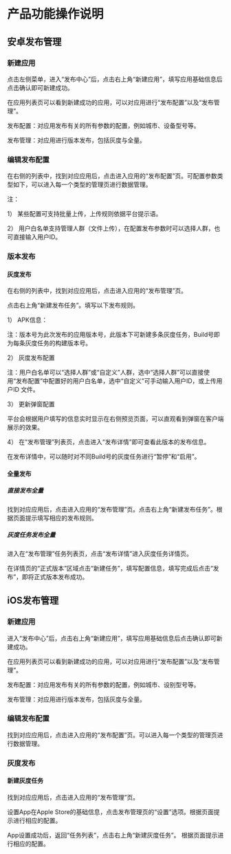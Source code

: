 # 产品功能操作说明

## 安卓发布管理

### 新建应用

点击左侧菜单，进入“发布中心”后，点击右上角“新建应用”，填写应用基础信息后点击确认即可新建成功。

在应用列表页可以看到新建成功的应用，可以对应用进行“发布配置”以及“发布管理”。

发布配置：对应用发布有关的所有参数的配置，例如城市、设备型号等。

发布管理：对应用进行版本发布，包括灰度与全量。

### 编辑发布配置

在右侧的列表中，找到对应应用后，点击进入应用的“发布配置”页。可配置参数类型如下，可以进入每一个类型的管理页进行数据管理。

注：

1）  某些配置可支持批量上传，上传规则依据平台提示语。

2）  用户白名单支持管理人群（文件上传），在配置发布参数时可以选择人群，也可直接输入用户ID。

### 版本发布

#### 灰度发布

在右侧的列表中，找到对应应用后，点击进入应用的“发布管理”页。

点击右上角“新建发布任务”。填写以下发布规则。

1） APK信息：

注：版本号为此次发布的应用版本号，此版本下可新建多条灰度任务，Build号即为每条灰度任务的构建版本号。

2） 灰度发布配置

注：用户白名单可以“选择人群”或“自定义”人群，选中“选择人群”可以直接使用“发布配置”中配置好的用户白名单，选中“自定义”可手动输入用户ID，或上传用户ID 文件。

3） 更新弹窗配置

平台会根据用户填写的信息实时显示在右侧预览页面，可以直观看到弹窗在客户端展示的效果。

4） 在“发布管理”列表页，点击进入“发布详情”即可查看此版本的发布信息。

在发布详情中，可以随时对不同Build号的灰度任务进行“暂停”和“启用”。

#### 全量发布

##### 直接发布全量

找到对应应用后，点击进入应用的“发布管理”页。点击右上角“新建发布任务”。根据页面提示填写相应的发布规则。

##### 灰度任务发布全量

进入在“发布管理”任务列表页，点击“发布详情”进入灰度任务详情页。

在详情页的“正式版本”区域点击“新建任务”，填写配置信息，填写完成后点击“发布”，即将正式版本发布成功。

## iOS发布管理

### 新建应用

进入“发布中心”后，点击右上角“新建应用”，填写应用基础信息后点击确认即可新建成功。

在应用列表页可以看到新建成功的应用，可以对应用进行“发布配置”以及“发布管理”。

发布配置：对应用发布有关的所有参数的配置，例如城市、设别型号等。

发布管理：对应用进行版本发布，包括灰度与全量。

### 编辑发布配置

找到对应应用后，点击进入应用的“发布配置”页。可以进入每一个类型的管理页进行数据管理。

### 灰度发布

#### 新建灰度任务

找到对应应用后，点击进入应用的“发布管理”页。

设置App在Apple Store的基础信息，点击发布管理页的“设置”选项。根据页面提示进行相应的配置。

App设置成功后，返回“任务列表”，点击右上角“新建灰度任务”。 根据页面提示进行相应的配置。

